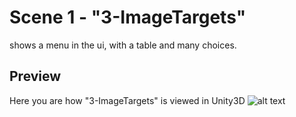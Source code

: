 # Scene 1 - "3-ImageTargets"
shows a menu in the ui, with a table and many choices.

## Preview
Here you are how "3-ImageTargets" is viewed in Unity3D
![alt text](3-ImageTargets/screenshot6.png "Preview")

